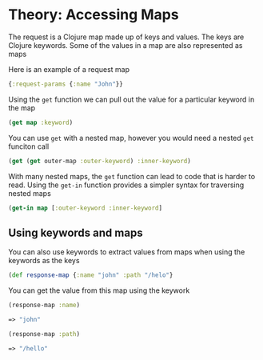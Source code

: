 # Theory: Accessing Maps

The request is a Clojure map made up of keys and values.  The keys are Clojure keywords.  Some of the values in a map are also represented as maps

Here is an example of a request map

```clojure
{:request-params {:name "John"}}
```

Using the `get` function we can pull out the value for a particular keyword in the map

```clojure
(get map :keyword)
```

You can use `get` with a nested map, however you would need a nested `get` funciton call

```clojure
(get (get outer-map :outer-keyword) :inner-keyword)
```

With many nested maps, the `get` function can lead to code that is harder to read.  Using the `get-in` function provides a simpler syntax for traversing nested maps


```clojure
(get-in map [:outer-keyword :inner-keyword]
```


## Using keywords and maps

You can also use keywords to extract values from maps when using the keywords as the keys

```clojure
(def response-map {:name "john" :path "/helo"}
```

You can get the value from this map using the keywork

```clojure
(response-map :name)

=> "john"

(response-map :path)

=> "/hello"
```
